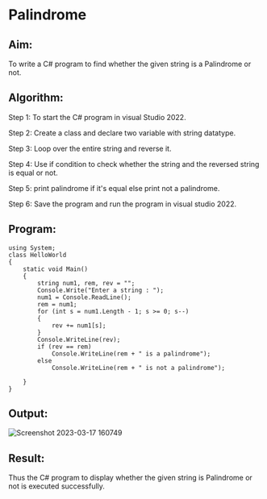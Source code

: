 # Palindrome


## Aim:
To write a C# program to find whether the given string is a Palindrome or not.
## Algorithm:
Step 1: To start the C# program in visual Studio 2022.

Step 2: Create a class and declare two variable with string datatype.

Step 3: Loop over the entire string and reverse it.

Step 4: Use if condition to check whether the string and the reversed string is equal or not.

Step 5: print palindrome if it's equal else print not a palindrome.

Step 6: Save the program and run the program in visual studio 2022.

## Program:
```
using System;
class HelloWorld
{
    static void Main()
    {
        string num1, rem, rev = "";
        Console.Write("Enter a string : ");
        num1 = Console.ReadLine();
        rem = num1;
        for (int s = num1.Length - 1; s >= 0; s--)
        {
            rev += num1[s];
        }
        Console.WriteLine(rev);
        if (rev == rem)
            Console.WriteLine(rem + " is a palindrome");
        else
            Console.WriteLine(rem + " is not a palindrome");

    }
}
```
## Output:
![Screenshot 2023-03-17 160749](https://user-images.githubusercontent.com/94288340/225882053-6e79197b-cd59-4656-aa8d-08e6566901f3.png)

## Result:
Thus the C# program to display whether the given string is Palindrome or not is executed successfully.
